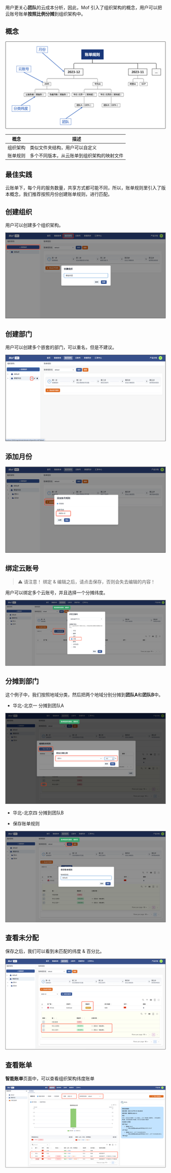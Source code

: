 用户更关心**团队**的云成本分析，因此，Mof 引入了组织架构的概念，用户可以把云账号账单**按照比例分摊**到组织架构中。

## 概念
![](img/org-arch.zh.png)

| 概念 | 描述                    | 
| --- |-----------------------|
| 组织架构 | 类似文件夹结构，用户可以自定义       |
| 账单规则 | 多个不同版本，从云账单到组织架构的映射文件 |

## 最佳实践
云账单下，每个月的服务数量，共享方式都可能不同，所以，账单规则里引入了版本概念，我们推荐按照月份创建账单规则，进行匹配。

## 创建组织
用户可以创建多个组织架构。

![](img/create-org.zh.png)

## 创建部门
用户可以创建多个嵌套的部门，可以重名，但是不建议。

![](img/create-dep.zh.png)

## 添加月份
![](img/create-month.zh.png)

## 绑定云账号
> ⚠️ 请注意！
> 绑定 & 编辑之后，请点击保存，否则会失去编辑的内容！

用户可以绑定多个云账号，并且选择一个分摊纬度。

![](img/bind-account.zh.png)

## 分摊到部门
这个例子中，我们按照地域分类，然后把两个地域分别分摊到**团队A**和**团队B**中。

- 华北-北京一 分摊到团队A

![](img/bind-1.zh.png)

- 华北-北京四 分摊到团队B


- 保存账单规则

![](img/save-rule.zh.png)

## 查看未分配
保存之后，我们可以看到未匹配的纬度 & 百分比。

![](img/view-rule.zh.png)

## 查看账单
**智能账单**页面中，可以查看组织架构纬度账单

![](img/bill.zh.png)

